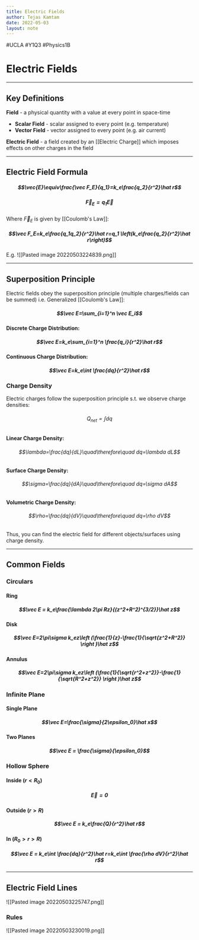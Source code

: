 ```yaml
---
title: Electric Fields
author: Tejas Kamtam
date: 2022-05-03
layout: note
---
```

#UCLA #Y1Q3 #Physics1B 
# Electric Fields

---

## Key Definitions
**Field** - a physical quantity with a value at every point in space-time
- **Scalar Field** - scalar assigned to every point (e.g. temperature)
- **Vector Field** - vector assigned to every point (e.g. air current)

**Electric Field** - a field created by an [[Electric Charge]] which imposes effects on other charges in the field

---

## Electric Field Formula
##### $$\vec{E}\equiv\frac{\vec F_E}{q_1}=k_e\frac{q_2}{r^2}\hat r$$
##### $$\vec F_E=q_1\vec E$$
Where $\vec F_E$ is given by [[Coulomb's Law]]:
##### $$\vec F_E=k_e\frac{q_1q_2}{r^2}\hat r=q_1 \left(k_e\frac{q_2}{r^2}\hat r\right)$$
E.g.
![[Pasted image 20220503224839.png]]

---

## Superposition Principle
Electric fields obey the superposition principle (multiple charges/fields can be summed) i.e. Generalized [[Coulomb's Law]]:

##### $$\vec E=\sum_{i=1}^n \vec E_i$$
**Discrete Charge Distribution:**
##### $$\vec E=k_e\sum_{i=1}^n \frac{q_i}{r^2}\hat r$$

**Continuous Charge Distribution:**
##### $$\vec E=k_e\int \frac{dq}{r^2}\hat r$$

### Charge Density
Electric charges follow the superposition principle s.t. we observe charge densities:
###### $$Q_{net}=\int dq$$
**Linear Charge Density:**
###### $$\lambda=\frac{dq}{dL}\quad\therefore\quad dq=\lambda dL$$
**Surface Charge Density:**
###### $$\sigma=\frac{dq}{dA}\quad\therefore\quad dq=\sigma dA$$
**Volumetric Charge Density:**
###### $$\rho=\frac{dq}{dV}\quad\therefore\quad dq=\rho dV$$

Thus, you can find the electric field for different objects/surfaces using charge density.

---

## Common Fields
### Circulars
#### Ring
##### $$\vec E = k_e\frac{\lambda 2\pi Rz}{(z^2+R^2)^{3/2}}\hat z$$
#### Disk
##### $$\vec E=2\pi\sigma k_ez\left (\frac{1}{z}-\frac{1}{\sqrt{z^2+R^2}} \right )\hat z$$
#### Annulus
##### $$\vec E=2\pi\sigma k_ez\left (\frac{1}{\sqrt{r^2+z^2}}-\frac{1}{\sqrt{R^2+z^2}} \right )\hat z$$
### Infinite Plane
#### Single Plane
##### $$\vec E=\frac{\sigma}{2\epsilon_0}\hat x$$

#### Two Planes
##### $$\vec E = \frac{\sigma}{\epsilon_0}$$

### Hollow Sphere
#### Inside ($r < R_0$)
##### $$\vec E = 0$$
#### Outside ($r > R$)
##### $$\vec E = k_e\frac{Q}{r^2}\hat r$$
#### In ($R_0>r>R$)
##### $$\vec E = k_e\int \frac{dq}{r^2}\hat r=k_e\int \frac{\rho dV}{r^2}\hat r$$



---

## Electric Field Lines
![[Pasted image 20220503225747.png]]

### Rules
![[Pasted image 20220503230019.png]]

